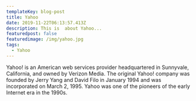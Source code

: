 ```yaml
---
templateKey: blog-post
title: Yahoo
date: 2019-11-22T06:13:57.413Z
description: This is  about Yahoo...
featuredpost: false
featuredimage: /img/yahoo.jpg
tags:
  - Yahoo
---
```

Yahoo! is an American web services provider headquartered in Sunnyvale, California, and owned by Verizon Media. The original Yahoo! company was founded by Jerry Yang and David Filo in January 1994 and was incorporated on March 2, 1995. Yahoo was one of the pioneers of the early Internet era in the 1990s.
